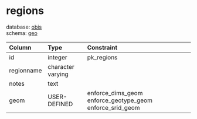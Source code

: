 # regions
database: [obis](../)  
schema: [geo](geo)  

|Column|Type|Constraint|
|:---|:---|:---|
|id|integer|pk_regions |
|regionname|character varying||
|notes|text||
|geom|USER-DEFINED|enforce_dims_geom enforce_geotype_geom enforce_srid_geom |
